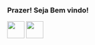 ### Prazer! Seja Bem vindo!

<img align="center" src="https://cdn.jsdelivr.net/gh/devicons/devicon/icons/python/python-original.svg" width=40/>
<img align="center" src="https://cdn.jsdelivr.net/gh/devicons/devicon/icons/mysql/mysql-original-wordmark.svg" width=40 />
